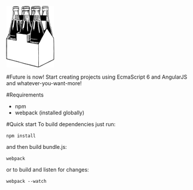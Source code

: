 ![sixpack.js](https://raw.githubusercontent.com/rendfall/sixpack.js/master/logo.png "Sixpack.js")

#Future is now!
Start creating projects using EcmaScript 6 and AngularJS and whatever-you-want-more!

#Requirements
* npm
* webpack (installed globally)

#Quick start
To build dependencies just run:
```she
npm install
```
and then build bundle.js:
```
webpack
```
or to build and listen for changes:
```
webpack --watch
```
